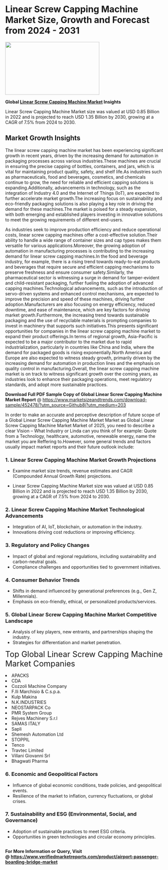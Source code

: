 <H1>Linear Screw Capping Machine Market Size, Growth and Forecast from 2024 - 2031</H1><img class="aligncenter size-medium wp-image-584254" src="https://thirdeyenews.in/wp-content/uploads/2024/09/Global-Market-Research-300x168.jpeg" alt="" width="300" height="168" /><p><strong>Global&nbsp;<a href="https://www.marketsizeandtrends.com/download-sample/452478/?utm_source=Github8j?utm_medium=203">Linear Screw Capping Machine Market</a> Insights</strong></p><p>Linear Screw Capping Machine Market size was valued at USD 0.85 Billion in 2022 and is projected to reach USD 1.35 Billion by 2030, growing at a CAGR of 7.5% from 2024 to 2030.</p><p><h2>Market Growth Insights</h2> <p>The linear screw capping machine market has been experiencing significant growth in recent years, driven by the increasing demand for automation in packaging processes across various industries.These machines are crucial in ensuring the precise capping of bottles, containers, and jars, which is vital for maintaining product quality, safety, and shelf life.As industries such as pharmaceuticals, food and beverages, cosmetics, and chemicals continue to grow, the need for reliable and efficient capping solutions is expanding.Additionally, advancements in technology, such as the integration of Industry 4.0 and the Internet of Things (IoT), are expected to further accelerate market growth.The increasing focus on sustainability and eco-friendly packaging solutions is also playing a key role in driving the demand for these machines.The market is poised for a steady expansion, with both emerging and established players investing in innovative solutions to meet the growing requirements of different end-users.</p> <p>As industries seek to improve production efficiency and reduce operational costs, linear screw capping machines offer a cost-effective solution.Their ability to handle a wide range of container sizes and cap types makes them versatile for various applications.Moreover, the growing adoption of automation in manufacturing processes is contributing to the increasing demand for linear screw capping machines.In the food and beverage industry, for example, there is a rising trend towards ready-to-eat products and beverages that require secure and efficient capping mechanisms to preserve freshness and ensure consumer safety.Similarly, the pharmaceutical sector is witnessing a surge in demand for tamper-evident and child-resistant packaging, further fueling the adoption of advanced capping machines.Technological advancements, such as the introduction of servo-driven systems and enhanced control mechanisms, are expected to improve the precision and speed of these machines, driving further adoption.Manufacturers are also focusing on energy efficiency, reduced downtime, and ease of maintenance, which are key factors for driving market growth.Furthermore, the increasing trend towards sustainable packaging and the use of recyclable materials is prompting companies to invest in machinery that supports such initiatives.This presents significant opportunities for companies in the linear screw capping machine market to expand their product offerings.In terms of regional growth, Asia-Pacific is expected to be a major contributor to the market due to rapid industrialization, particularly in countries like China and India, where the demand for packaged goods is rising exponentially.North America and Europe are also expected to witness steady growth, primarily driven by the increasing demand for automation in production lines and the emphasis on quality control in manufacturing.Overall, the linear screw capping machine market is on track to witness significant growth over the coming years, as industries look to enhance their packaging operations, meet regulatory standards, and adopt more sustainable practices.</p> <p><span class=""><strong>Download Full PDF Sample Copy of Global Linear Screw Capping Machine Market Report</strong> @ <a href="https://www.marketsizeandtrends.com/download-sample/452478/?utm_source=Github8j?utm_medium=203" target="_blank">https://www.marketsizeandtrends.com/download-sample/452478/?utm_source=Github8j?utm_medium=203</a></span></p><p>In order to make an accurate and perceptive description of future scope of a Global&nbsp;Linear Screw Capping Machine Market Market as Global&nbsp;Linear Screw Capping Machine Market Market of 2025, you need to describe a clear Vision &ndash; What Industry or Linda can you think of for example: Quote from a Technology, healthcare, automotive, renewable energy, name the market you are Reffering to.However, some general trends and factors usually impact market reports and their future outlook include:</p><h3>1.&nbsp;<strong>Linear Screw Capping Machine Market Growth Projections</strong></h3><ul><li>Examine market size trends, revenue estimates and CAGR (Compounded Annual Growth Rate) projections.</li><li><p>Linear Screw Capping Machine Market size was valued at USD 0.85 Billion in 2022 and is projected to reach USD 1.35 Billion by 2030, growing at a CAGR of 7.5% from 2024 to 2030.</p></li></ul><h3>2.&nbsp;<strong>Linear Screw Capping Machine Market Technological Advancements</strong></h3><ul><li>Integration of AI, IoT, blockchain, or automation in the industry.</li><li>Innovations driving cost reductions or improving efficiency.</li></ul><h3>3.&nbsp;<strong>Regulatory and Policy Changes</strong></h3><ul><li>Impact of global and regional regulations, including sustainability and carbon-neutral goals.</li><li>Compliance challenges and opportunities tied to government initiatives.</li></ul><h3>4.&nbsp;<strong>Consumer Behavior Trends</strong></h3><ul><li>Shifts in demand influenced by generational preferences (e.g., Gen Z, Millennials).</li><li>Emphasis on eco-friendly, ethical, or personalized products/services.</li></ul><h3>5.&nbsp;<strong>Global Linear Screw Capping Machine Market Competitive Landscape</strong></h3><ul><li>Analysis of key players, new entrants, and partnerships shaping the industry.</li><li>Strategies for differentiation and market penetration.</li></ul><p data-pm-slice="1 1 []"><span style="color: inherit; font-family: inherit; font-size: 25px;">Top Global Linear Screw Capping Machine Market Companies</span></p><div class="" data-test-id=""><p><li>APACKS</li><li> CDA</li><li> Cozzoli Machine Company</li><li> F.lli Marchisio & C.s.p.a.</li><li> Kulp Makina</li><li> N.K.INDUSTRIES</li><li> NEOSTARPACK Co</li><li> PMR System Group</li><li> Rejves Machinery S.r.l</li><li> SAMAS ITALY</li><li> Sapli</li><li> Shemesh Automation Ltd</li><li> STOPPIL</li><li> Tenco</li><li> Travtec Limited</li><li> Villani Giovanni Srl</li><li> Bhagwati Pharma</li></p></div><h3>6.&nbsp;<strong>Economic and Geopolitical Factors</strong></h3><ul><li>Influence of global economic conditions, trade policies, and geopolitical events.</li><li>Resilience of the market to inflation, currency fluctuations, or global crises.</li></ul><h3>7.&nbsp;<strong>Sustainability and ESG (Environmental, Social, and Governance)</strong></h3><ul><li>Adoption of sustainable practices to meet ESG criteria.</li><li>Opportunities in green technologies and circular economy principles.</li></ul><h2><strong style="font-size: 14px;">For More Information or Query, Visit @&nbsp;</strong><a style="background-color: #ffffff; font-size: 14px;" href="https://www.marketsizeandtrends.com/report/linear-screw-capping-machine-market/" target="_blank">https://www.verifiedmarketreports.com/product/airport-passenger-boarding-bridge-market</a></h2>